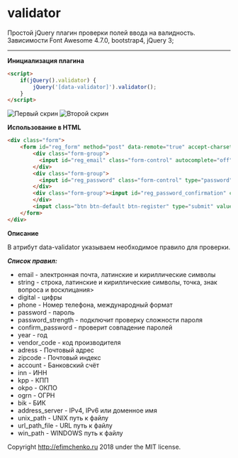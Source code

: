 # validator
Простой jQuery плагин проверки полей ввода на валидность.
Зависимости Font Awesome 4.7.0, bootstrap4, jQuery 3;
***
**Инициализация плагина**
```html
<script>
	if(jQuery().validator) {
		jQuery('[data-validator]').validator();
	}
</script>
```
![Первый скрин](http://efimchenko.ru/images/temp/screen1.png) ![Второй скрин](http://efimchenko.ru/images/temp/screen2.png)

**Использование в HTML**
```html
<div class="form">
    <form id="reg_form" method="post" data-remote="true" accept-charset="UTF-8">
        <div class="form-group">
          <input id="reg_email" class="form-control" autocomplete="off" type="text" placeholder="Почта" name="email" data-validator="email" required="true" value="">
        </div>
        <div class="form-group">
          <input id="reg_password" class="form-control" type="password" autocomplete="off" placeholder="Пароль" name="password" data-validator="password_strength" required="true" value="">
        </div>
        <div class="form-group"><input id="reg_password_confirmation" class="form-control" autocomplete="off" type="password" placeholder="Повторите пароль" name="password_confirmation" data-validator="confirm_password" required="true">
        </div>
        <input class="btn btn-default btn-register" type="submit" value="Создать аккаунт" name="commit">
    </form>
</div>
```
**Описание**

В атрибут data-validator указываем необходимое правило для проверки.

***Список правил:***
* email - электронная почта, латинские и кириллические символы
* string - строка, латинские и кириллические символы, точка, знак вопроса и восклицания>
* digital - цифры
* phone - Номер телефона, международный формат
* password - пароль
* password_strength - подключит проверку сложности пароля
* confirm_password - проверит совпадение паролей
* year - год
* vendor_code - код производителя
* adress - Почтовый адрес
* zipcode - Почтовый индекс
* account - Банковский счёт
* inn - ИНН
* kpp - КПП
* okpo - ОКПО
* ogrn - ОГРН
* bik - БИК
* address_server - IPv4, IPv6 или доменное имя
* unix_path - UNIX путь к файлу
* url_path_file - URL путь к файлу
* win_path - WINDOWS путь к файлу


Copyright <http://efimchenko.ru> 2018 under the MIT license.
